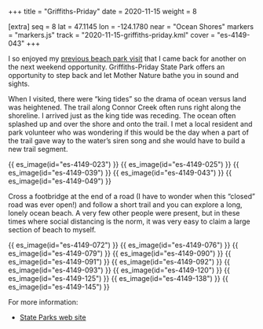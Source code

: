 +++
title = "Griffiths-Priday"
date = 2020-11-15
weight = 8

[extra]
seq = 8
lat = 47.1145
lon = -124.1780
near = "Ocean Shores"
markers = "markers.js"
track = "2020-11-15-griffiths-priday.kml"
cover = "es-4149-043"
+++

I so enjoyed my [previous beach park visit](/parks/leadbetter-point) that I came back for another on the next weekend opportunity. Griffiths-Priday State Park offers an opportunity to step back and let Mother Nature bathe you in sound and sights.

<!-- more -->

When I visited, there were “king tides” so the drama of ocean versus land was heightened. The trail along Connor Creek often runs right along the shoreline. I arrived just as the king tide was receding. The ocean often splashed up and over the shore and onto the trail. I met a local resident and park volunteer who was wondering if this would be the day when a part of the trail gave way to the water’s siren song and she would have to build a new trail segment.

{{ es_image(id="es-4149-023") }}
{{ es_image(id="es-4149-025") }}
{{ es_image(id="es-4149-039") }}
{{ es_image(id="es-4149-043") }}
{{ es_image(id="es-4149-049") }}

Cross a footbridge at the end of a road (I have to wonder when this “closed” road was ever open!) and follow a short trail and you can explore a long, lonely ocean beach. A very few other people were present, but in these times where social distancing is the norm, it was very easy to claim a large section of beach to myself.

{{ es_image(id="es-4149-072") }}
{{ es_image(id="es-4149-076") }}
{{ es_image(id="es-4149-079") }}
{{ es_image(id="es-4149-090") }}
{{ es_image(id="es-4149-091") }}
{{ es_image(id="es-4149-092") }}
{{ es_image(id="es-4149-093") }}
{{ es_image(id="es-4149-120") }}
{{ es_image(id="es-4149-125") }}
{{ es_image(id="es-4149-138") }}
{{ es_image(id="es-4149-145") }}

For more information:

* [State Parks web site](https://parks.state.wa.us/516/Griffiths-Priday)
